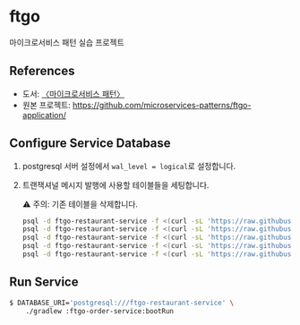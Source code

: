 # ftgo

마이크로서비스 패턴 실습 프로젝트

## References

* 도서: [〈마이크로서비스 패턴〉][microservices-patterns-book]
* 원본 프로젝트: <https://github.com/microservices-patterns/ftgo-application/>


## Configure Service Database

1. postgresql 서버 설정에서 `wal_level = logical`로 설정합니다.

2. 트랜잭셔널 메시지 발행에 사용할 테이블들을 세팅합니다.

   ⚠️ 주의: 기존 테이블을 삭제합니다.

   ```bash
   psql -d ftgo-restaurant-service -f <(curl -sL 'https://raw.githubusercontent.com/eventuate-foundation/eventuate-common/0.17.0.RELEASE/postgres/1.initialize-database.sql')
   psql -d ftgo-restaurant-service -f <(curl -sL 'https://raw.githubusercontent.com/eventuate-foundation/eventuate-common/0.17.0.RELEASE/postgres/2.initialize-database.sql')
   psql -d ftgo-restaurant-service -f <(curl -sL 'https://raw.githubusercontent.com/eventuate-foundation/eventuate-common/0.17.0.RELEASE/postgres/3.initialize-database.sql')
   psql -d ftgo-restaurant-service -f <(curl -sL 'https://raw.githubusercontent.com/eventuate-foundation/eventuate-common/0.17.0.RELEASE/postgres/4.initialize-database-json.sql')
   psql -d ftgo-restaurant-service -f <(curl -sL 'https://raw.githubusercontent.com/eventuate-foundation/eventuate-common/0.17.0.RELEASE/postgres/5.initialize-database-db-id.sql')
   ```


## Run Service

```bash
$ DATABASE_URI='postgresql:///ftgo-restaurant-service' \
    ./gradlew :ftgo-order-service:bootRun
```


[microservices-patterns-book]: https://microservices.io/book
